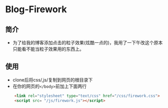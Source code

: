 # Blog-Firework

## 简介

- 为了给我的博客添加点击的粒子效果(炫酷一点的)，我用了一下午改这个原本只能看不能当粒子效果用的东西上。

## 使用

- clone后将css/,js/复制到网页的根目录下
- 在你的网页的`</body>`前加上下面两行
```html
    <link rel="stylesheet" type="text/css" href="/css/firework.css">
    <script src= "/js/firework.js"></script>
```